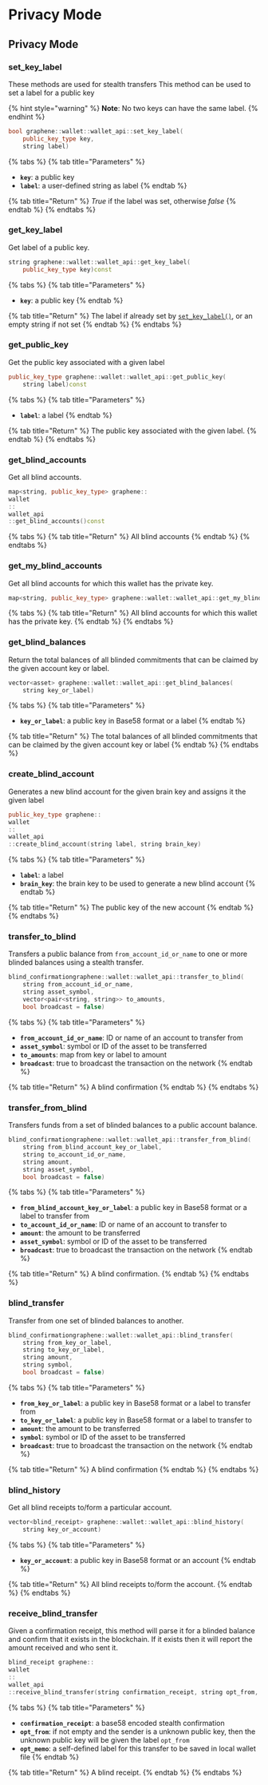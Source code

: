 # Privacy Mode

## Privacy Mode

### set\_key\_label

These methods are used for stealth transfers This method can be used to set a label for a public key

{% hint style="warning" %}
**Note**: No two keys can have the same label.
{% endhint %}

```cpp
bool graphene::wallet::wallet_api::set_key_label(
    public_key_type key, 
    string label)
```

{% tabs %}
{% tab title="Parameters" %}
* **`key`**: a public key
* **`label`**: a user-defined string as label
{% endtab %}

{% tab title="Return" %}
_True_ if the label was set, otherwise _false_
{% endtab %}
{% endtabs %}

### get\_key\_label

Get label of a public key.

```cpp
string graphene::wallet::wallet_api::get_key_label(
    public_key_type key)const
```

{% tabs %}
{% tab title="Parameters" %}
* **`key`**: a public key
{% endtab %}

{% tab title="Return" %}
The label if already set by [`set_key_label()`](privacy-mode.md#set_key_label), or an empty string if not set
{% endtab %}
{% endtabs %}

### get\_public\_key

Get the public key associated with a given label

```cpp
public_key_type graphene::wallet::wallet_api::get_public_key(
    string label)const
```

{% tabs %}
{% tab title="Parameters" %}
* **`label`**: a label
{% endtab %}

{% tab title="Return" %}
The public key associated with the given label.
{% endtab %}
{% endtabs %}

### get\_blind\_accounts

Get all blind accounts.

```cpp
map<string, public_key_type> graphene::
wallet
::
wallet_api
::get_blind_accounts()const
```

{% tabs %}
{% tab title="Return" %}
All blind accounts
{% endtab %}
{% endtabs %}

### get\_my\_blind\_accounts

Get all blind accounts for which this wallet has the private key.

```cpp
map<string, public_key_type> graphene::wallet::wallet_api::get_my_blind_accounts()const
```

{% tabs %}
{% tab title="Return" %}
All blind accounts for which this wallet has the private key.
{% endtab %}
{% endtabs %}

### get\_blind\_balances

Return the total balances of all blinded commitments that can be claimed by the given account key or label.

```cpp
vector<asset> graphene::wallet::wallet_api::get_blind_balances(
    string key_or_label)
```

{% tabs %}
{% tab title="Parameters" %}
* **`key_or_label`**: a public key in Base58 format or a label
{% endtab %}

{% tab title="Return" %}
The total balances of all blinded commitments that can be claimed by the given account key or label
{% endtab %}
{% endtabs %}

### **create\_blind\_account**

Generates a new blind account for the given brain key and assigns it the given label

```cpp
public_key_type graphene::
wallet
::
wallet_api
::create_blind_account(string label, string brain_key)
```

{% tabs %}
{% tab title="Parameters" %}
* **`label`**: a label
* **`brain_key`**: the brain key to be used to generate a new blind account
{% endtab %}

{% tab title="Return" %}
The public key of the new account
{% endtab %}
{% endtabs %}

### transfer\_to\_blind

Transfers a public balance from `from_account_id_or_name` to one or more blinded balances using a stealth transfer.

```cpp
blind_confirmationgraphene::wallet::wallet_api::transfer_to_blind(
    string from_account_id_or_name, 
    string asset_symbol, 
    vector<pair<string, string>> to_amounts, 
    bool broadcast = false)
```

{% tabs %}
{% tab title="Parameters" %}
* **`from_account_id_or_name`**: ID or name of an account to transfer from
* **`asset_symbol`**: symbol or ID of the asset to be transferred
* **`to_amounts`**: map from key or label to amount
* **`broadcast`**: true to broadcast the transaction on the network
{% endtab %}

{% tab title="Return" %}
A blind confirmation
{% endtab %}
{% endtabs %}

### transfer\_from\_blind

Transfers funds from a set of blinded balances to a public account balance.

```cpp
blind_confirmationgraphene::wallet::wallet_api::transfer_from_blind(
    string from_blind_account_key_or_label, 
    string to_account_id_or_name, 
    string amount, 
    string asset_symbol, 
    bool broadcast = false)
```

{% tabs %}
{% tab title="Parameters" %}
* **`from_blind_account_key_or_label`**: a public key in Base58 format or a label to transfer from
* **`to_account_id_or_name`**: ID or name of an account to transfer to
* **`amount`**: the amount to be transferred
* **`asset_symbol`**: symbol or ID of the asset to be transferred
* **`broadcast`**: true to broadcast the transaction on the network
{% endtab %}

{% tab title="Return" %}
A blind confirmation.
{% endtab %}
{% endtabs %}

### blind\_transfer

Transfer from one set of blinded balances to another.

```cpp
blind_confirmationgraphene::wallet::wallet_api::blind_transfer(
    string from_key_or_label, 
    string to_key_or_label, 
    string amount, 
    string symbol, 
    bool broadcast = false)
```

{% tabs %}
{% tab title="Parameters" %}
* **`from_key_or_label`**: a public key in Base58 format or a label to transfer from
* **`to_key_or_label`**: a public key in Base58 format or a label to transfer to
* **`amount`**: the amount to be transferred
* **`symbol`**: symbol or ID of the asset to be transferred
* **`broadcast`**: true to broadcast the transaction on the network
{% endtab %}

{% tab title="Return" %}
A blind confirmation
{% endtab %}
{% endtabs %}

### blind\_history

Get all blind receipts to/form a particular account.

```cpp
vector<blind_receipt> graphene::wallet::wallet_api::blind_history(
    string key_or_account)
```

{% tabs %}
{% tab title="Parameters" %}
* **`key_or_account`**: a public key in Base58 format or an account
{% endtab %}

{% tab title="Return" %}
All blind receipts to/form the account.
{% endtab %}
{% endtabs %}

### **receive\_blind\_transfer**

Given a confirmation receipt, this method will parse it for a blinded balance and confirm that it exists in the blockchain. If it exists then it will report the amount received and who sent it.

```cpp
blind_receipt graphene::
wallet
::
wallet_api
::receive_blind_transfer(string confirmation_receipt, string opt_from, string opt_memo)
```

{% tabs %}
{% tab title="Parameters" %}
* **`confirmation_receipt`**: a base58 encoded stealth confirmation
* **`opt_from`**: if not empty and the sender is a unknown public key, then the unknown public key will be given the label `opt_from`
* **`opt_memo`**: a self-defined label for this transfer to be saved in local wallet file
{% endtab %}

{% tab title="Return" %}
A blind receipt.
{% endtab %}
{% endtabs %}

